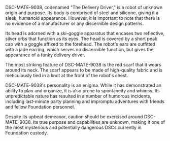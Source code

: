 DSC-MATE-9038, codenamed "The Delivery Driver," is a robot of unknown origin and purpose. Its body is comprised of steel and silicone, giving it a sleek, humanoid appearance. However, it is important to note that there is no evidence of a manufacturer or any discernible design patterns.

Its head is adorned with a ski-goggle apparatus that encases two reflective, silver orbs that function as its eyes. The head is covered by a short peak cap with a goggle affixed to the forehead. The robot's ears are outfitted with a jade earring, which serves no discernible function, but gives the appearance of a funky delivery driver.

The most striking feature of DSC-MATE-9038 is the red scarf that it wears around its neck. The scarf appears to be made of high-quality fabric and is meticulously tied in a knot at the front of the robot's chest.

DSC-MATE-9038's personality is an enigma. While it has demonstrated an ability to plan and organize, it is also prone to spontaneity and whimsy. Its unpredictable nature has resulted in a number of humorous incidents, including last-minute party planning and impromptu adventures with friends and fellow Foundation personnel.

Despite its upbeat demeanor, caution should be exercised around DSC-MATE-9038. Its true purpose and capabilities are unknown, making it one of the most mysterious and potentially dangerous DSCs currently in Foundation custody.